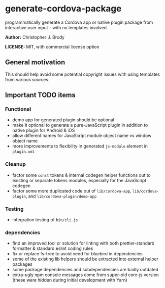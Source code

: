 # generate-cordova-package

programmatically generate a Cordova app or native plugin package from interactive user input - with no templates involved

**Author:** Christopher J. Brody

**LICENSE:** MIT, with commercial license option

## General motivation

This should help avoid some potential copyright issues with using templates from various sources.

## Important TODO items

### Functional

- demo app for generated plugin should be optional
- make it optional to generate a pure-JavaScript plugin in addition to native plugin for Android & iOS
- allow different names for JavaScript module object name vs window object name
- more improvements to flexibility in generated `js-module` element in `plugin.xml`

### Cleanup

- factor some `const` tokens & internal codegen helper functions out to existing or separate tokens modules, especially for the JavaScript codegen
- factor some more duplicated code out of `lib/cordova-app`, `lib/cordova-plugin`, and `lib/cordova-plugin/demo-app`

### Testing

- integration testing of `bin/cli.js`

### dependencies

- find an improved tool or solution for linting with both prettier-standard formatter & standard eslint coding rules
- fix or replace fs-tree to avoid need for bluebird in dependencies
- some of the existing lib helpers should be extracted into external helper packages
- some package dependencies and subdependencies are badly outdated
- extra-ugly npm console messages come from super-old core-js version (these were hidden during initial development with Yarn)
